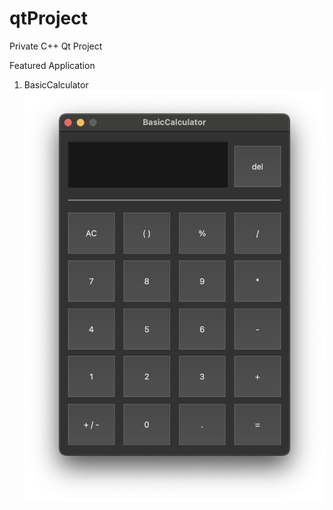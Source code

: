 # qtProject
Private C++ Qt Project

Featured Application

1. BasicCalculator
![BasicCalculator](./assets/BasicCalculator.png)

